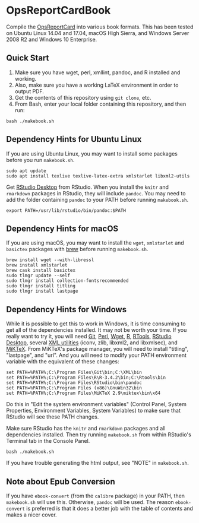 # OpsReportCardBook

Compile the [OpsReportCard](http://www.opsreportcard.com) into various book 
formats. This has been tested on Ubuntu Linux 14.04 and 17.04, macOS High Sierra, 
and Windows Server 2008 R2 and Windows 10 Enterprise. 

## Quick Start

1. Make sure you have wget, perl, xmllint, pandoc, and R installed and working.
2. Also, make sure you have a working LaTeX environment in order to output PDF.
3. Get the contents of this repository using `git clone`, etc.
4. From Bash, enter your local folder containing this repository, and then run:

```
bash ./makebook.sh
```

## Dependency Hints for Ubuntu Linux

If you are using Ubuntu Linux, you may want to install some packages 
before you run `makebook.sh`. 

```
sudo apt update
sudo apt install texlive texlive-latex-extra xmlstarlet libxml2-utils
```

Get [RStudio Desktop](https://www.rstudio.com/products/rstudio/download/) 
from RStudio. When you install the `knitr` and `rmarkdown` packages in 
RStudio, they will include `pandoc`. You may need to add the folder 
containing `pandoc` to your PATH before running `makebook.sh`.

```
export PATH=/usr/lib/rstudio/bin/pandoc:$PATH
```

## Dependency Hints for macOS

If you are using macOS, you may want to install the `wget`, 
`xmlstarlet` and `basictex` packages with [brew](https://brew.sh/) before 
running `makebook.sh`.

```
brew install wget --with-libressl
brew install xmlstarlet
brew cask install basictex
sudo tlmgr update --self
sudo tlmgr install collection-fontsrecommended
sudo tlmgr install titling
sudo tlmgr install lastpage
```

## Dependency Hints for Windows

While it is possible to get this to work in Windows, it is time consuming to get 
all of the dependencies installed. It may not be worth your time. If you 
really want to try it, you will need [Git](https://git-scm.com/download/win), 
[Perl](https://www.activestate.com/activeperl/downloads), 
[Wget](http://gnuwin32.sourceforge.net/packages/wget.htm), 
[R](https://cran.r-project.org/bin/windows/base/), 
[RTools](https://cran.r-project.org/bin/windows/Rtools/index.html), 
[RStudio Desktop](https://www.rstudio.com/products/rstudio/download/), several 
[XML utilities](http://xmlsoft.org/sources/win32/) (iconv, zlib, libxml2, and 
libxmlsec), and [MiKTeX](https://miktex.org/download). From MiKTeX's package 
manager, you will need to install "titling", "lastpage", and "url". And you will 
need to modify your PATH environment variable with the equivalent of these changes:

```
set PATH=%PATH%;C:\Program Files\Git\bin;C:\XML\bin
set PATH=%PATH%;C:\Program Files\R\R-3.4.2\bin;C:\Rtools\bin
set PATH=%PATH%;C:\Program Files\RStudio\bin\pandoc
set PATH=%PATH%;C:\Program Files (x86)\GnuWin32\bin
set PATH=%PATH%;C:\Program Files\MiKTeX 2.9\miktex\bin\x64
```

Do this in "Edit the system environment variables" (Control Panel, System 
Properties, Environment Variables, System Variables) to make sure that RStudio 
will see these PATH changes. 

Make sure RStudio has the `knitr` and `rmarkdown` packages and all dependencies
installed. Then try running `makebook.sh` from within RStudio's Terminal tab in 
the Console Panel. 

```
bash ./makebook.sh
```

If you have trouble generating the html output, see "NOTE" in `makebook.sh`.

## Note about Epub Conversion

If you have `ebook-convert` (from the `calibre` package) in your PATH,
then `makebook.sh` will use this. Otherwise, `pandoc` will be used. The 
reason `ebook-convert` is preferred is that it does a better job with the 
table of contents and makes a nicer cover.

